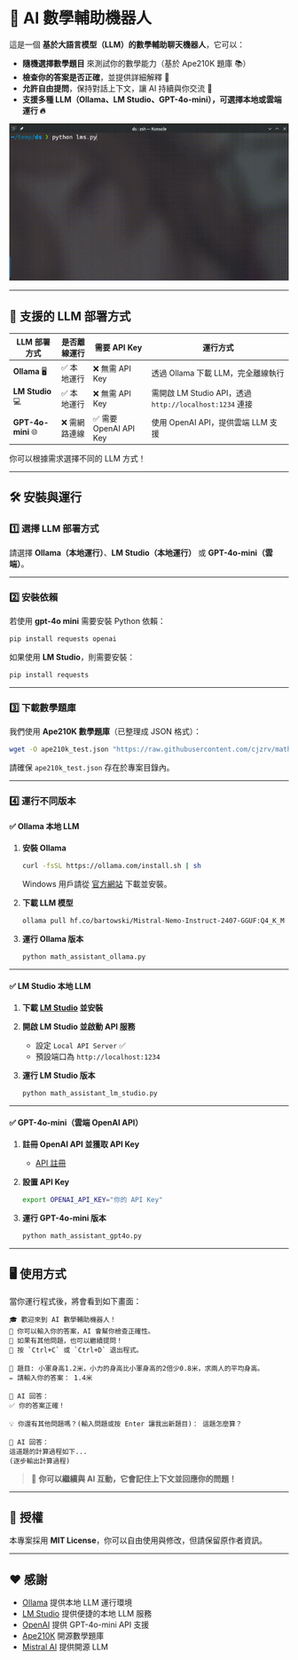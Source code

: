 
# 🧮 AI 數學輔助機器人

這是一個 **基於大語言模型（LLM）的數學輔助聊天機器人**，它可以：
- **隨機選擇數學題目** 來測試你的數學能力（基於 Ape210K 題庫 📚）
- **檢查你的答案是否正確**，並提供詳細解釋 🤖
- **允許自由提問**，保持對話上下文，讓 AI 持續與你交流 💬
- **支援多種 LLM（Ollama、LM Studio、GPT-4o-mini），可選擇本地或雲端運行 🔥**

![demo](./demo.gif)

---

## 🚀 支援的 LLM 部署方式
| LLM 部署方式  | 是否離線運行 | 需要 API Key | 運行方式 |
|--------------|------------|------------|---------|
| **Ollama** 🖥️ | ✅ 本地運行 | ❌ 無需 API Key | 透過 Ollama 下載 LLM，完全離線執行 |
| **LM Studio** 💻 | ✅ 本地運行 | ❌ 無需 API Key | 需開啟 LM Studio API，透過 `http://localhost:1234` 連接 |
| **GPT-4o-mini** 🌐 | ❌ 需網路連線 | ✅ 需要 OpenAI API Key | 使用 OpenAI API，提供雲端 LLM 支援 |

你可以根據需求選擇不同的 LLM 方式！

---

## 🛠️ 安裝與運行
### **1️⃣ 選擇 LLM 部署方式**
請選擇 **Ollama（本地運行）**、**LM Studio（本地運行）** 或 **GPT-4o-mini（雲端）**。

---

### **2️⃣ 安裝依賴**
若使用 **gpt-4o mini** 需要安裝 Python 依賴：
```bash
pip install requests openai
```
如果使用 **LM Studio**，則需要安裝：
```bash
pip install requests
```

---

### **3️⃣ 下載數學題庫**
我們使用 **Ape210K 數學題庫**（已整理成 JSON 格式）：
```bash
wget -O ape210k_test.json "https://raw.githubusercontent.com/cjzrv/math_assistant/refs/heads/main/ape210k_test.json"
```
請確保 `ape210k_test.json` 存在於專案目錄內。

---

### **4️⃣ 運行不同版本**
#### ✅ **Ollama 本地 LLM**
1. **安裝 Ollama**
   ```bash
   curl -fsSL https://ollama.com/install.sh | sh
   ```
   Windows 用戶請從 [官方網站](https://ollama.com/) 下載並安裝。

2. **下載 LLM 模型**
   ```bash
   ollama pull hf.co/bartowski/Mistral-Nemo-Instruct-2407-GGUF:Q4_K_M  # 或者使用 llama3, gemma 可自行於程式內修改
   ```

3. **運行 Ollama 版本**
   ```bash
   python math_assistant_ollama.py
   ```

---

#### ✅ **LM Studio 本地 LLM**
1. **下載 [LM Studio](https://lmstudio.ai/) 並安裝**

2. **開啟 LM Studio 並啟動 API 服務**
   - 設定 `Local API Server` ✅
   - 預設端口為 `http://localhost:1234`

3. **運行 LM Studio 版本**

   ```bash
   python math_assistant_lm_studio.py
   ```

---

#### ✅ **GPT-4o-mini（雲端 OpenAI API）**
1. **註冊 OpenAI API 並獲取 API Key**

   - [API 註冊](https://platform.openai.com/signup/)

2. **設置 API Key**

   ```bash
   export OPENAI_API_KEY="你的 API Key"
   ```
3. **運行 GPT-4o-mini 版本**

   ```bash
   python math_assistant_gpt4o.py
   ```

---

## 🖥️ 使用方式
當你運行程式後，將會看到如下畫面：
```
🎓 歡迎來到 AI 數學輔助機器人！
🔹 你可以輸入你的答案，AI 會幫你檢查正確性。
🔹 如果有其他問題，也可以繼續提問！
🔹 按 `Ctrl+C` 或 `Ctrl+D` 退出程式。

📌 題目: 小軍身高1.2米，小力的身高比小軍身高的2倍少0.8米，求兩人的平均身高。
✏️ 請輸入你的答案： 1.4米

📖 AI 回答：
✅ 你的答案正確！

💡 你還有其他問題嗎？(輸入問題或按 Enter 讓我出新題目)： 這題怎麼算？

📖 AI 回答：
這道題的計算過程如下...
(逐步輸出計算過程)
```
> 📌 **你可以繼續與 AI 互動，它會記住上下文並回應你的問題！**

---

## 📜 授權
本專案採用 **MIT License**，你可以自由使用與修改，但請保留原作者資訊。

---

## ❤️ 感謝
- [Ollama](https://ollama.com/) 提供本地 LLM 運行環境
- [LM Studio](https://lmstudio.ai/) 提供便捷的本地 LLM 服務
- [OpenAI](https://openai.com/) 提供 GPT-4o-mini API 支援
- [Ape210K](https://github.com/Chenny0808/ape210k) 開源數學題庫
- [Mistral AI](https://mistral.ai/) 提供開源 LLM